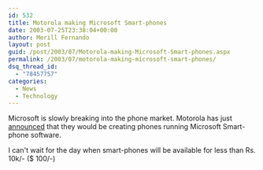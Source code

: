 ```yaml
---
id: 532
title: Motorola making Microsoft Smart-phones
date: 2003-07-25T23:38:04+00:00
author: Merill Fernando
layout: post
guid: /post/2003/07/Motorola-making-Microsoft-Smart-phones.aspx
permalink: /2003/07/motorola-making-microsoft-smart-phones/
dsq_thread_id:
  - "78457757"
categories:
  - News
  - Technology
---
```

<body xmlns="http://www.w3.org/1999/xhtml">
    <p>
        Microsoft is slowly breaking into the phone market. Motorola has just <a href="http://zdnet.com.com/2100-1105_2-5053475.html">announced</a> that
        they would be creating phones running Microsoft Smart-phone software.
    </p>
    <p>
        I can't wait for the day when smart-phones will be available for less than Rs. 10k/-
        ($ 100/-)
    </p>
</body>